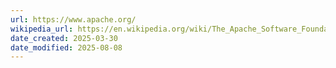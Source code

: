 ```yaml
---
url: https://www.apache.org/
wikipedia_url: https://en.wikipedia.org/wiki/The_Apache_Software_Foundation
date_created: 2025-03-30
date_modified: 2025-08-08
---
```

